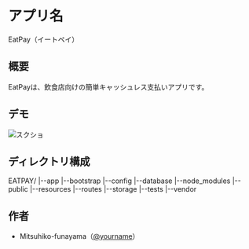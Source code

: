 # アプリ名
EatPay（イートペイ）

## 概要
EatPayは、飲食店向けの簡単キャッシュレス支払いアプリです。

## デモ
![スクショ](./images/demo.png)

## ディレクトリ構成
EATPAY/
|--app
|--bootstrap
|--config
|--database
|--node_modules
|--public
|--resources
|--routes
|--storage
|--tests
|--vendor

## 作者
- Mitsuhiko-funayama（[@yourname]()）
